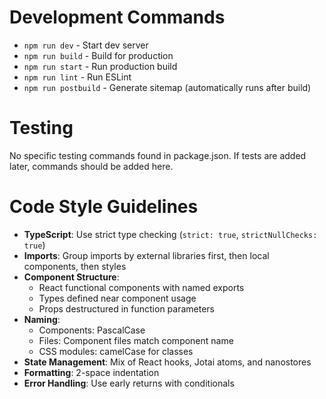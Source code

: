 # Development Commands
- `npm run dev` - Start dev server
- `npm run build` - Build for production
- `npm run start` - Run production build
- `npm run lint` - Run ESLint
- `npm run postbuild` - Generate sitemap (automatically runs after build)

# Testing
No specific testing commands found in package.json. If tests are added later, commands should be added here.

# Code Style Guidelines
- **TypeScript**: Use strict type checking (`strict: true`, `strictNullChecks: true`)
- **Imports**: Group imports by external libraries first, then local components, then styles
- **Component Structure**: 
  - React functional components with named exports
  - Types defined near component usage
  - Props destructured in function parameters
- **Naming**:
  - Components: PascalCase 
  - Files: Component files match component name
  - CSS modules: camelCase for classes
- **State Management**: Mix of React hooks, Jotai atoms, and nanostores
- **Formatting**: 2-space indentation
- **Error Handling**: Use early returns with conditionals